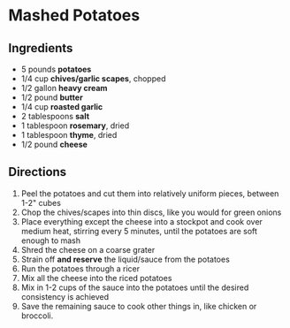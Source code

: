 # Mashed Potatoes

## Ingredients

- 5 pounds **potatoes**
- 1/4 cup **chives/garlic scapes**, chopped
- 1/2 gallon **heavy cream**
- 1/2 pound **butter**
- 1/4 cup **roasted garlic**
- 2 tablespoons **salt**
- 1 tablespoon **rosemary**, dried
- 1 tablespoon **thyme**, dried
- 1/2 pound **cheese**

## Directions

1. Peel the potatoes and cut them into relatively uniform pieces, between 1-2" cubes
1. Chop the chives/scapes into thin discs, like you would for green onions
1. Place everything except the cheese into a stockpot and cook over medium heat, stirring every 5 minutes, until the potatoes are soft enough to mash
1. Shred the cheese on a coarse grater
1. Strain off **and reserve** the liquid/sauce from the potatoes
1. Run the potatoes through a ricer
1. Mix all the cheese into the riced potatoes
1. Mix in 1-2 cups of the sauce into the potatoes until the desired consistency is achieved
1. Save the remaining sauce to cook other things in, like chicken or broccoli.
